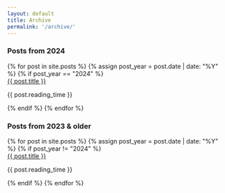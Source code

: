 ```yaml
---
layout: default
title: Archive
permalink: '/archive/'
---
```


<h3>Posts from 2024</h3>
{% for post in site.posts %}
{% assign post_year = post.date | date: "%Y" %}
{% if post_year == "2024" %}
<div class="posts-body">
    <a href="{{ post.url }}">{{ post.title }}</a>
    <p class="card-subtitle mb-2 text-muted">{{ post.reading_time }}</p>
</div>
{% endif %}
{% endfor %}
<h3>Posts from 2023 & older</h3>
{% for post in site.posts %}
{% assign post_year = post.date | date: "%Y" %}
{% if post_year != "2024" %}
<div class="posts-body">
    <a href="{{ post.url }}">{{ post.title }}</a>
    <p class="card-subtitle mb-2 text-muted">{{ post.reading_time }}</p>
</div>
{% endif %}
{% endfor %}